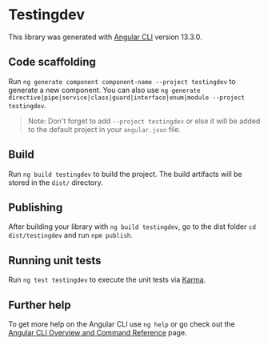 # Testingdev

This library was generated with [Angular CLI](https://github.com/angular/angular-cli) version 13.3.0.

## Code scaffolding

Run `ng generate component component-name --project testingdev` to generate a new component. You can also use `ng generate directive|pipe|service|class|guard|interface|enum|module --project testingdev`.
> Note: Don't forget to add `--project testingdev` or else it will be added to the default project in your `angular.json` file. 

## Build

Run `ng build testingdev` to build the project. The build artifacts will be stored in the `dist/` directory.

## Publishing

After building your library with `ng build testingdev`, go to the dist folder `cd dist/testingdev` and run `npm publish`.

## Running unit tests

Run `ng test testingdev` to execute the unit tests via [Karma](https://karma-runner.github.io).

## Further help

To get more help on the Angular CLI use `ng help` or go check out the [Angular CLI Overview and Command Reference](https://angular.io/cli) page.
